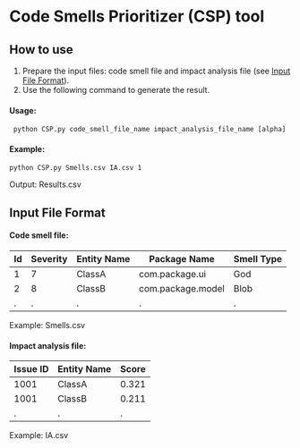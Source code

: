 # Code Smells Prioritizer (CSP) tool #

## How to use
1. Prepare the input files: code smell file and impact analysis file (see [Input File Format](#input-file-format)).
2. Use the following command to generate the result.
#### Usage: ####
```
 python CSP.py code_smell_file_name impact_analysis_file_name [alpha]  
```

#### Example: ####
```
python CSP.py Smells.csv IA.csv 1
```
  
Output: Results.csv

## Input File Format ##
#### Code smell file: ####

| Id	| Severity	| Entity Name	| Package Name	| Smell Type |
| --- | ------- |  ---------- |  ----------- |  --------- | 
| 1  | 7        |  ClassA     |  com.package.ui |  God | 
| 2  | 8        |  ClassB     |  com.package.model |  Blob | 
| .  | .        | .           | .            | .          |

Example: Smells.csv

#### Impact analysis file: ####

| Issue ID  | Entity Name | Score |
| --------- | ----------- | ----- |
| 1001      | ClassA      | 0.321 |
| 1001      | ClassB      | 0.211 |
| .         | .           | .     |

Example: IA.csv
